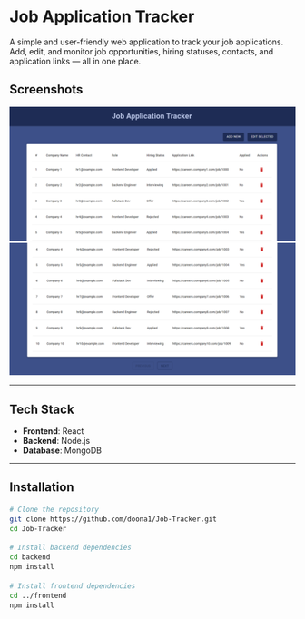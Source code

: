 # Job Application Tracker

A simple and user-friendly web application to track your job applications. Add, edit, and monitor job opportunities, hiring statuses, contacts, and application links — all in one place.

## Screenshots

![Screenshot 1](./Screenshots/2.png)  
![Screenshot 2](./Screenshots/1.png)

---

## Tech Stack

- **Frontend**: React
- **Backend**: Node.js
- **Database**: MongoDB

---

## Installation

```bash
# Clone the repository
git clone https://github.com/doona1/Job-Tracker.git
cd Job-Tracker

# Install backend dependencies
cd backend
npm install

# Install frontend dependencies
cd ../frontend
npm install





